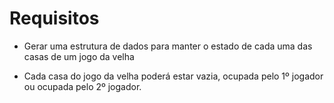 # Requisitos 

* Gerar uma estrutura de dados para manter o estado de cada uma das casas de um jogo da velha

* Cada casa do jogo da velha poderá estar vazia, ocupada pelo 1º jogador ou ocupada pelo 2º jogador.
